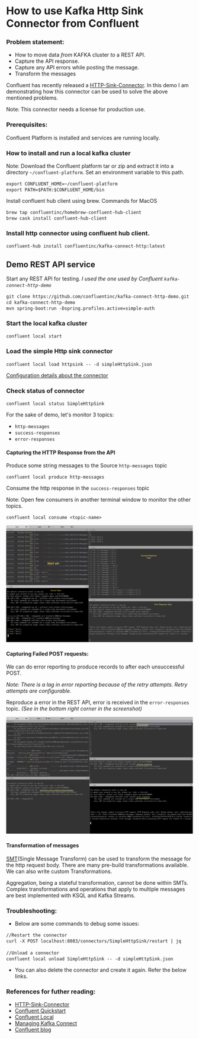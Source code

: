 # How to use Kafka Http Sink Connector from Confluent

### Problem statement:
- How to move data *from* KAFKA cluster *to* a REST API.
- Capture the API response.
- Capture any API errors while posting the message.
- Transform the messages

Confluent has recently released a [HTTP-Sink-Connector](https://docs.confluent.io/current/connect/kafka-connect-http/index.html#connect-http-connector). In this demo I am demonstrating how this connector can be used to solve the above mentioned problems.

Note: This connector needs a license for production use.

### Prerequisites:

Confluent Platform is installed and services are running locally.

### How to install and run a local kafka cluster

Note: Download the Confluent platform tar or zip and extract it into a directory `~/confluent-platform`. Set an environment variable to this path.

```
export CONFLUENT_HOME=~/confluent-platform
export PATH=$PATH:$CONFLUENT_HOME/bin
```
Install confluent hub client using brew. Commands for MacOS

```
brew tap confluentinc/homebrew-confluent-hub-client
brew cask install confluent-hub-client
```

### Install http connector using confluent hub client.

```
confluent-hub install confluentinc/kafka-connect-http:latest
```

## Demo REST API service

Start any REST API for testing.
*I used the one used by Confluent `kafka-connect-http-demo`*

```
git clone https://github.com/confluentinc/kafka-connect-http-demo.git
cd kafka-connect-http-demo
mvn spring-boot:run -Dspring.profiles.active=simple-auth
```

### Start the local kafka cluster

```
confluent local start
```

### Load the simple Http sink connector

```
confluent local load httpsink -- -d simpleHttpSink.json
```

[Configuration details about the connector](https://docs.confluent.io/current/connect/kafka-connect-http/connector_config.html#connection)

### Check status of connector

```
confluent local status SimpleHttpSink
```
For the sake of demo, let's monitor 3 topics:
- `http-messages`
- `success-responses`
- `error-responses`

#### Capturing the HTTP Response from the API

Produce some string messages to the Source `http-messages` topic
```
confluent local produce http-messages
```

Consume the http response in the `success-responses` topic

Note: Open few consumers in another terminal window to monitor the other topics.

```
confluent local consume <topic-name>
```

![Messages received in Success response topic](./images/Success-Response-Topic.png)

#### Capturing Failed POST requests:

We can do error reporting to produce records to after each unsuccessful POST.

*Note: There is a lag in error reporting because of the retry attempts. Retry attempts are configurable.*

Reproduce a error in the REST API, error is received in the `error-responses` topic.
*(See in the bottom right corner in the screenshot)*

![Messages in Error Response topic](./images/Error-Response-topic.png)

#### Transformation of messages

[SMT](https://www.confluent.io/blog/kafka-connect-single-message-transformation-tutorial-with-examples/)(Single Message Transform) can be used to transform the message for the http request body. There are many pre-build transformations available.
We can also write custom Transformations.

Aggregation, being a stateful transformation, cannot be done within SMTs.
Complex transformations and operations that apply to multiple messages are best implemented with KSQL and Kafka Streams.

### Troubleshooting:

- Below are some commands to debug some issues:

```
//Restart the connector
curl -X POST localhost:8083/connectors/SimpleHttpSink/restart | jq

//Unload a connector
confluent local unload SimpleHttpSink -- -d simpleHttpSink.json

```
- You can also delete the connector and create it again. Refer the below links.

### References for futher reading:

- [HTTP-Sink-Connector](https://docs.confluent.io/current/connect/kafka-connect-http/index.html#connect-http-connector)
- [Confluent Quickstart](https://docs.confluent.io/current/quickstart/index.html)
- [Confluent Local](https://docs.confluent.io/current/cli/command-reference/confluent-local/index.html#confluent-local)
- [Managing Kafka Connect](https://docs.confluent.io/3.2.0/connect/managing.html)
- [Confluent blog](https://www.confluent.io/blog/webify-event-streams-using-kafka-connect-http-sink/)

